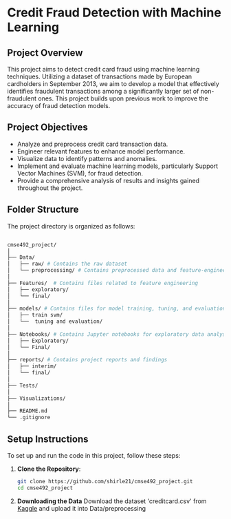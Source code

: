 # Credit Fraud Detection with Machine Learning

## Project Overview

This project aims to detect credit card fraud using machine learning techniques. Utilizing a dataset of transactions made by European cardholders in September 2013, we aim to develop a model that effectively identifies fraudulent transactions among a significantly larger set of non-fraudulent ones. This project builds upon previous work to improve the accuracy of fraud detection models.

## Project Objectives

- Analyze and preprocess credit card transaction data.
- Engineer relevant features to enhance model performance.
- Visualize data to identify patterns and anomalies.
- Implement and evaluate machine learning models, particularly Support Vector Machines (SVM), for fraud detection.
- Provide a comprehensive analysis of results and insights gained throughout the project.

## Folder Structure

The project directory is organized as follows:

```bash

cmse492_project/
│
├── Data/
│   ├── raw/ # Contains the raw dataset 
│   └── preprocessing/ # Contains preprocessed data and feature-engineered files
│
├── Features/  # Contains files related to feature engineering
│   ├── exploratory/
│   └── final/
│
├── models/ # Contains files for model training, tuning, and evaluation 
│   ├── train svm/
│   └──  tuning and evaluation/
│
├── Notebooks/ # Contains Jupyter notebooks for exploratory data analysis and final results
│   ├── Exploratory/
│   └── Final/
│
├── reports/ # Contains project reports and findings
│   ├── interim/
│   └── final/
│
├── Tests/
│
├── Visualizations/
│
├── README.md
└── .gitignore 
```
## Setup Instructions

To set up and run the code in this project, follow these steps:

1. **Clone the Repository**:
   ```bash
   git clone https://github.com/shirle21/cmse492_project.git
   cd cmse492_project
   ```
2. **Downloading the Data**
    Download the dataset 'creditcard.csv' from [Kaggle](https://www.kaggle.com/datasets/mlg-ulb/creditcardfraud) and upload it into Data/preprocessing 

